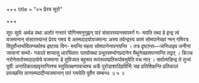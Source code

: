 +++
title = "०५ प्रेरय सूरो"

+++

सूरः सूर्यः अर्थन्न यथा अर्तारं गन्तारं योगिनमनुगृह्णन् पारं संसारस्यान्तमपवर्गं ग- मयति तथा हे इन्द्र त्वं यजमानान् संसारस्यान्तं प्रेरय गमय ये अस्मदादयोयजमानाः अस्य तवेन्द्रस्य कामं सोमपानेच्छां ग्मन् गमिरत्र विपूर्वोन्तर्भावितण्यर्थश्च द्रष्टव्यः विग- मयन्ति महता सोमपानेनापनयन्ति । तत्र दृष्टान्तः—जनिधाइव जनीनां जायानां सम्भो- गकाले शय्यासु धारयितारः पतयोयथा प्रभूतसम्भोगप्रदानेन मैथुनेच्छामपनयन्ति तद्वत् । किञ्च नरोनेतारोस्मदादयोये यजमानाः हे तुविजात बहुरूप रूपंरूपम्प्रतिरूपोबभुवेति वच नात् । सर्वात्मन्निन्द्र ते तुभ्यं पूर्वीः अनादिकालप्रवृत्तागिरश्च स्तुतिलक्षणावाचश्च अन्नैः पुरोडाशादिहविर्भिः सह प्रतिशिक्षन्ति प्रतिकालं प्रयच्छन्ति तानस्मदादीन्यजमानान् पारं गमयेति पूर्वेण सम्बन्धः ॥ ५ ॥